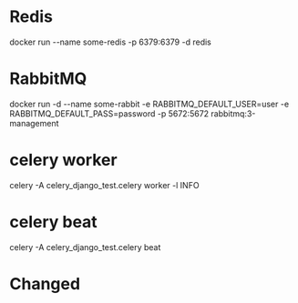 # Redis

docker run --name some-redis -p 6379:6379 -d redis


# RabbitMQ

docker run -d --name some-rabbit -e RABBITMQ_DEFAULT_USER=user -e RABBITMQ_DEFAULT_PASS=password -p 5672:5672 rabbitmq:3-management


# celery worker

celery -A celery_django_test.celery worker -l INFO


# celery beat

celery -A celery_django_test.celery beat

# Changed
